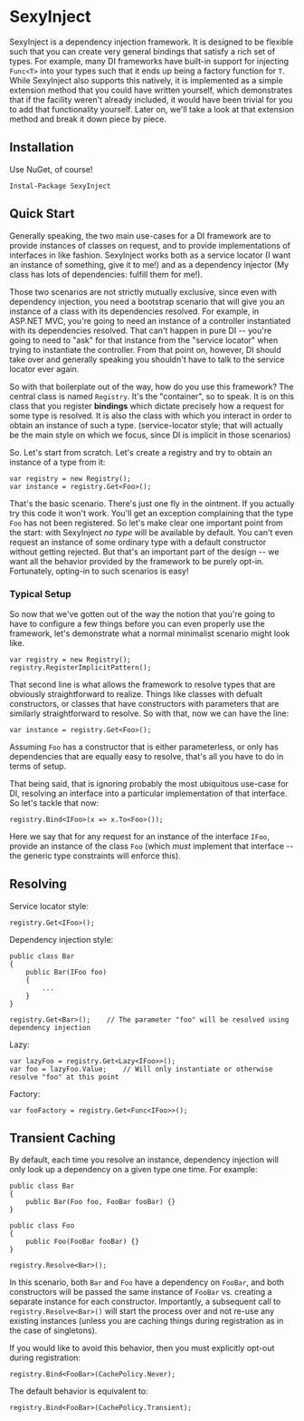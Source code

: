 # SexyInject

SexyInject is a dependency injection framework.  It is designed to be flexible such that you can create very general bindings that satisfy a rich set of types.  For example, many DI frameworks have built-in support for injecting `Func<T>` into your types such that it ends up being a factory function for `T`.  While SexyInject also supports this natively, it is implemented as a simple extension method that you could have written yourself, which demonstrates that if the facility weren't already included, it would have been trivial for you to add that functionality yourself.  Later on, we'll take a look at that extension method and break it down piece by piece.

## Installation

Use NuGet, of course!

    Instal-Package SexyInject
    
## Quick Start

Generally speaking, the two main use-cases for a DI framework are to provide instances of classes on request, and to provide implementations of interfaces in like fashion.  SexyInject works both as a service locator (I want an instance of something, give it to me!) and as a dependency injector (My class has lots of dependencies: fulfill them for me!).  

Those two scenarios are not strictly mutually exclusive, since even with dependency injection, you need a bootstrap scenario that will give you an instance of a class with its dependencies resolved.  For example, in ASP.NET MVC, you're going to need an instance of a controller instantiated with its dependencies resolved.  That can't happen in pure DI -- you're going to need to "ask" for that instance from the "service locator" when trying to instantiate the controller.  From that point on, however, DI should take over and generally speaking you shouldn't have to talk to the service locator ever again.

So with that boilerplate out of the way, how do you use this framework?  The central class is named `Registry`.  It's the "container", so to speak. It is on this class that you register **bindings** which dictate precisely how a request for some type is resolved. It is also the class with which you interact in order to obtain an instance of such a type. (service-locator style; that will actually be the main style on which we focus, since DI is implicit in those scenarios)

So. Let's start from scratch. Let's create a registry and try to obtain an instance of a type from it:

    var registry = new Registry();
    var instance = registry.Get<Foo>();
    
That's the basic scenario. There's just one fly in the ointment. If you actually try this code it won't work. You'll get an exception complaining that the type `Foo` has not been registered. So let's make clear one important point from the start: with SexyInject *no type* will be available by default. You can't even request an instance of some ordinary type with a default constructor without getting rejected. But that's an important part of the design -- we want all the behavior provided by the framework to be purely opt-in. Fortunately, opting-in to such scenarios is easy!

### Typical Setup

So now that we've gotten out of the way the notion that you're going to have to configure a few things before you can even properly use the framework, let's demonstrate what a normal minimalist scenario might look like.

    var registry = new Registry();
    registry.RegisterImplicitPattern();
    
That second line is what allows the framework to resolve types that are obviously straightforward to realize. Things like classes with defualt constructors, or classes that have constructors with parameters that are similarly straightforward to resolve.  So with that, now we can have the line:

    var instance = registry.Get<Foo>();
    
Assuming `Foo` has a constructor that is either parameterless, or only has dependencies that are equally easy to resolve, that's all you have to do in terms of setup.

That being said, that is ignoring probably the most ubiquitous use-case for DI, resolving an interface into a particular implementation of that interface.  So let's tackle that now:

    registry.Bind<IFoo>(x => x.To<Foo>());
    
Here we say that for any request for an instance of the interface `IFoo`, provide an instance of the class `Foo` (which *must* implement that interface -- the generic type constraints will enforce this).

## Resolving

Service locator style:

```
registry.Get<IFoo>();
```

Dependency injection style:

```
public class Bar
{
    public Bar(IFoo foo)
    {
        ...
    }
}

registry.Get<Bar>();    // The parameter "foo" will be resolved using dependency injection
```

Lazy:

```
var lazyFoo = registry.Get<Lazy<IFoo>>();
var foo = lazyFoo.Value;    // Will only instantiate or otherwise resolve "foo" at this point
```

Factory:

```
var fooFactory = registry.Get<Func<IFoo>>();
```

## Transient Caching

By default, each time you resolve an instance, dependency injection will only look up a dependency on a given type one time.  For example:

```
public class Bar
{
    public Bar(Foo foo, FooBar fooBar) {}
}

public class Foo 
{
    public Foo(FooBar fooBar) {}
}

registry.Resolve<Bar>();
```

In this scenario, both `Bar` and `Foo` have a dependency on `FooBar`, and both constructors will be passed the same instance of `FooBar` vs. creating a separate instance for each constructor.  Importantly, a subsequent call to `registry.Resolve<Bar>()` will start the process over and not re-use any existing instances (unless you are caching things during registration as in the case of singletons).

If you would like to avoid this behavior, then you must explicitly opt-out during registration:

```
registry.Bind<FooBar>(CachePolicy.Never);
```

The default behavior is equivalent to:

```
registry.Bind<FooBar>(CachePolicy.Transient);
```












